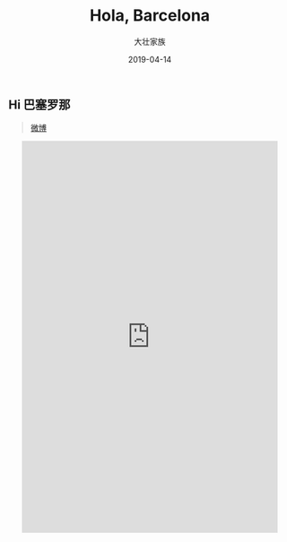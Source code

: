 ﻿---
layout:     post
title:      Hola, Barcelona
subtitle: 
date:       2019-04-14
author:     大壮家族
header-img: img/BackG2.jpg
catalog: false
tags:
    - Barcelona
---

## Hi 巴塞罗那

>[微博](https://www.weibo.com/u/5896108037)
<div id="weibo" class="panel">  
    <ul class="panel_body">  
        <iframe id="weibo" style="width:95%; height:700px;" frameborder="0" scrolling="no" src="https://www.weibo.com/u/5896108037?from=myfollow_all&is_all=1"></iframe>  
    </ul>  
</div>

